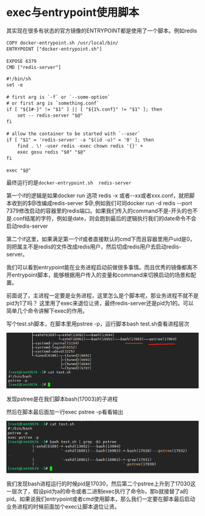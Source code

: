 # exec与entrypoint使用脚本

其实现在很多有状态的官方镜像的ENTRYPOINT都是使用了一个脚本。例如redis

```text
COPY docker-entrypoint.sh /usr/local/bin/
ENTRYPOINT ["docker-entrypoint.sh"]

EXPOSE 6379
CMD ["redis-server"]
```

```text
#!/bin/sh
set -e

# first arg is `-f` or `--some-option`
# or first arg is `something.conf`
if [ "${1#-}" != "$1" ] || [ "${1%.conf}" != "$1" ]; then
	set -- redis-server "$@"
fi

# allow the container to be started with `--user`
if [ "$1" = 'redis-server' -a "$(id -u)" = '0' ]; then
	find . \! -user redis -exec chown redis '{}' +
	exec gosu redis "$0" "$@"
fi

exec "$@"
```

最终运行的是`docker-entrypoint.sh  redis-server`

第一个if的逻辑是如果docker run 选项 redis -x 或者--xx或者xxx.conf，就把脚本收到的$@改编成redis-server $@,例如我们可同docker run -d redis --port 7379修改启动的容器里的redis端口。如果我们传入的command不是-开头的也不是.conf结尾的字符，例如是date，则会跑到最后的逻辑执行我们的date命令不会启动redis-server

第二个if这里，如果满足第一个if或者直接默认的cmd下而且容器里用户uid是0，则把属主不是redis的文件改成redis用户，然后切成redis用户去启动redis-server。

我们可以看到entrypoint能在业务进程启动前做很多事情。而且优秀的镜像都离不开entrypoint脚本，能够根据用户传入的变量和command来切换启动的场景和配置。

前面说了，主进程一定要是业务进程，这里怎么是个脚本呢，那业务进程不就不是pid为1了吗？ 这里用了exec来退位让贤，最终redis-server还是pid为1的。可以简单几个命令讲解下exec的作用。

写个test.sh脚本，在脚本里用pstree -p，运行脚本bash test.sh查看进程层次

![](../../.gitbook/assets/image%20%282%29.png)

发现pstree是在我们脚本bash\(17003\)的子进程

然后在脚本最后面加一行exec pstree -p看看输出

![](../../.gitbook/assets/image%20%2822%29.png)

我们发现bash进程运行的时候pid是17030，然后第二个pstree上升到了17030这一层次了，假设pid为a的命令或者二进制exec执行了命令b，那b就接替了a的pid。如果说我们entrypoint或者cmd使用脚本，那么我们一定要在脚本最后启动业务进程的时候前面加个exec让脚本退位让贤。

